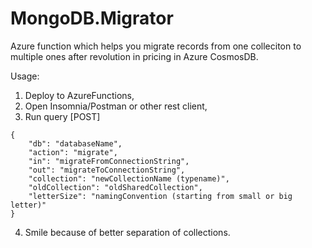 # MongoDB.Migrator
Azure function which helps you migrate records from one colleciton to multiple ones after revolution in pricing in Azure CosmosDB.

Usage:

1. Deploy to AzureFunctions,
2. Open Insomnia/Postman or other rest client,
3. Run query [POST]
```
{
	"db": "databaseName",
	"action": "migrate",
	"in": "migrateFromConnectionString",
	"out": "migrateToConnectionString",
	"collection": "newCollectionName (typename)",
	"oldCollection": "oldSharedCollection",
	"letterSize": "namingConvention (starting from small or big letter)"
}
```
4. Smile because of better separation of collections.
